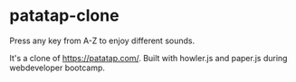 # patatap-clone

Press any key from A-Z to enjoy different sounds.

It's a clone of https://patatap.com/. Built with howler.js and paper.js during webdeveloper bootcamp.
